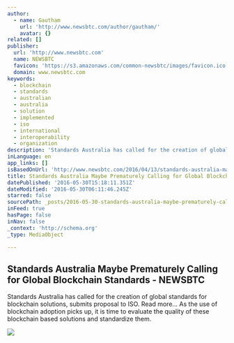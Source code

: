 ```yaml
---
author:
  - name: Gautham
    url: 'http://www.newsbtc.com/author/gautham/'
    avatar: {}
related: []
publisher:
  url: 'http://www.newsbtc.com'
  name: NEWSBTC
  favicon: 'https://s3.amazonaws.com/common-newsbtc/images/favicon.ico'
  domain: www.newsbtc.com
keywords:
  - blockchain
  - standards
  - australian
  - australia
  - solution
  - implemented
  - iso
  - international
  - interoperability
  - organization
description: 'Standards Australia has called for the creation of global standards for blockchain solutions, submits proposal to ISO. Read more... As the use of blockchain adoption picks up, it is time to evaluate the quality of these blockchain based solutions and standardize them.'
inLanguage: en
app_links: []
isBasedOnUrl: 'http://www.newsbtc.com/2016/04/13/standards-australia-maybe-prematurely-calling-global-blockchain-standards/'
title: Standards Australia Maybe Prematurely Calling for Global Blockchain Standards - NEWSBTC
datePublished: '2016-05-30T15:18:11.351Z'
dateModified: '2016-05-30T06:11:46.245Z'
starred: false
sourcePath: _posts/2016-05-30-standards-australia-maybe-prematurely-calling-for-global-blo.md
inFeed: true
hasPage: false
inNav: false
_context: 'http://schema.org'
_type: MediaObject

---
```

<article style=""><h1>Standards Australia Maybe Prematurely Calling for Global Blockchain Standards - NEWSBTC</h1><p>Standards Australia has called for the creation of global standards for blockchain solutions, submits proposal to ISO. Read more... As the use of blockchain adoption picks up, it is time to evaluate the quality of these blockchain based solutions and standardize them.</p><img src="http://s3.amazonaws.com/main-newsbtc-images/2016/04/13211932/Standards-Australia-Logo.jpg" /></article>